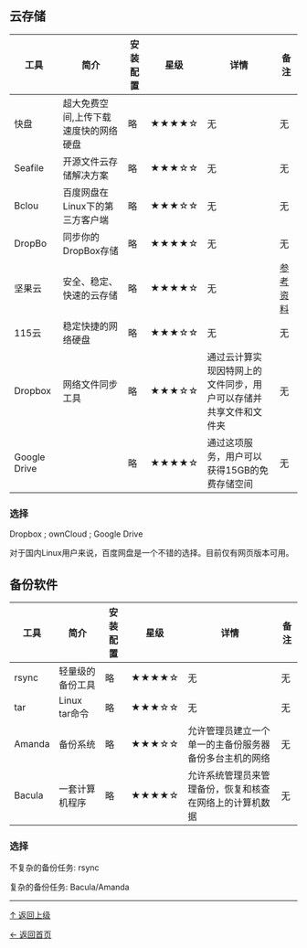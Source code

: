 ##  云存储

|工具|简介|安装配置|星级|详情|备注|
|---|---|---|---|---|---|
|快盘|超大免费空间,上传下载速度快的网络硬盘|略|★★★★☆|无|无|
|Seafile|开源文件云存储解决方案|略|★★★☆☆|无|无|
|Bclou|百度网盘在Linux下的第三方客户端|略|★★★☆☆|无|无|
|DropBo|同步你的DropBox存储|略|★★★★☆|无|无|
|坚果云|安全、稳定、快速的云存储|略|★★★★☆|无|[参考资料](https://xbeta.info/jianguo.htm#zh_p1)|
|115云|稳定快捷的网络硬盘|略|★★★☆☆|无|无|
|Dropbox|网络文件同步工具|略|★★★☆☆|通过云计算实现因特网上的文件同步，用户可以存储并共享文件和文件夹|无|
|Google Drive||略|★★★★☆|通过这项服务，用户可以获得15GB的免费存储空间|无|

### 选择

Dropbox ; ownCloud ; Google Drive

对于国内Linux用户来说，百度网盘是一个不错的选择。目前仅有网页版本可用。


##  备份软件

|工具|简介|安装配置|星级|详情|备注|
|---|---|---|---|---|---|
|rsync|轻量级的备份工具|略|★★★★☆|无|无|
|tar|Linux tar命令|略|★★★☆☆|无|无|
|Amanda|备份系统|略|★★★☆☆|允许管理员建立一个单一的主备份服务器备份多台主机的网络|无|
|Bacula|一套计算机程序|略|★★★★☆|允许系统管理员来管理备份，恢复和核查在网络上的计算机数据|无|


### 选择

不复杂的备份任务: rsync

复杂的备份任务: Bacula/Amanda



----
[↑ 返回上级](https://github.com/qiudeyang/linux-software)

[← 返回首页](https://github.com/qiudeyang/linux-software)
